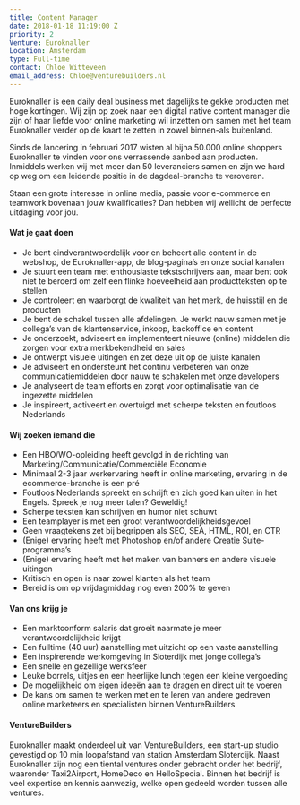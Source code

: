 ```yaml
---
title: Content Manager
date: 2018-01-18 11:19:00 Z
priority: 2
Venture: Euroknaller
Location: Amsterdam
type: Full-time
contact: Chloe Witteveen
email_address: Chloe@venturebuilders.nl
---
```


Euroknaller is een daily deal business met dagelijks te gekke producten met hoge kortingen. Wij zijn op zoek naar een digital native content manager die zijn of haar liefde voor online marketing wil inzetten om samen met het team Euroknaller verder op de kaart te zetten in zowel binnen-als buitenland. 

Sinds de lancering in februari 2017 wisten al bijna 50.000 online shoppers Euroknaller te vinden voor ons verrassende aanbod aan producten. Inmiddels werken wij met meer dan 50 leveranciers samen en zijn we hard op weg om een leidende positie in de dagdeal-branche te veroveren. 

Staan een grote interesse in online media, passie voor e-commerce en teamwork bovenaan jouw kwalificaties? Dan hebben wij wellicht de perfecte uitdaging voor jou. 

#### Wat je gaat doen 

* Je bent eindverantwoordelijk voor en beheert alle content in de webshop, de Euroknaller-app, de blog-pagina’s en onze social kanalen 
* Je stuurt een team met enthousiaste tekstschrijvers aan, maar bent ook niet te beroerd om zelf een flinke hoeveelheid aan productteksten op te stellen 
* Je controleert en waarborgt de kwaliteit van het merk, de huisstijl en de producten 
* Je bent de schakel tussen alle afdelingen. Je werkt nauw samen met je collega’s van de klantenservice, inkoop, backoffice en content 
* Je onderzoekt, adviseert en implementeert nieuwe (online) middelen die zorgen voor extra merkbekendheid en sales 
* Je ontwerpt visuele uitingen en zet deze uit op de juiste kanalen 
* Je adviseert en ondersteunt het continu verbeteren van onze communicatiemiddelen door nauw te schakelen met onze developers 
* Je analyseert de team efforts en zorgt voor optimalisatie van de ingezette middelen 
* Je inspireert, activeert en overtuigd met scherpe teksten en foutloos Nederlands 

#### Wij zoeken iemand die
* Een HBO/WO-opleiding heeft gevolgd in de richting van Marketing/Communicatie/Commerciële Economie 
* Minimaal 2-3 jaar werkervaring heeft in online marketing, ervaring in de ecommerce-branche is een pré 
* Foutloos Nederlands spreekt en schrijft en zich goed kan uiten in het Engels. Spreek je nog meer talen? Geweldig! 
* Scherpe teksten kan schrijven en humor niet schuwt 
* Een teamplayer is met een groot verantwoordelijkheidsgevoel 
* Geen vraagtekens zet bij begrippen als SEO, SEA, HTML, ROI, en CTR 
* (Enige) ervaring heeft met Photoshop en/of andere Creatie Suite-programma’s 
* (Enige) ervaring heeft met het maken van banners en andere visuele uitingen 
* Kritisch en open is naar zowel klanten als het team 
* Bereid is om op vrijdagmiddag nog even 200% te geven 

#### Van ons krijg je
* Een marktconform salaris dat groeit naarmate je meer verantwoordelijkheid krijgt 
* Een fulltime (40 uur) aanstelling met uitzicht op een vaste aanstelling 
* Een inspirerende werkomgeving in Sloterdijk met jonge collega’s 
* Een snelle en gezellige werksfeer 
* Leuke borrels, uitjes en een heerlijke lunch tegen een kleine vergoeding 
* De mogelijkheid om eigen ideeën aan te dragen en direct uit te voeren 
* De kans om samen te werken met en te leren van andere gedreven online marketeers en specialisten binnen VentureBuilders 

#### VentureBuilders
Euroknaller maakt onderdeel uit van VentureBuilders, een start-up studio gevestigd op 10 min loopafstand van station Amsterdam Sloterdijk. Naast Euroknaller zijn nog een tiental ventures onder gebracht onder het bedrijf, waaronder Taxi2Airport, HomeDeco en HelloSpecial. Binnen het bedrijf is veel expertise en kennis aanwezig, welke open gedeeld worden tussen alle ventures.